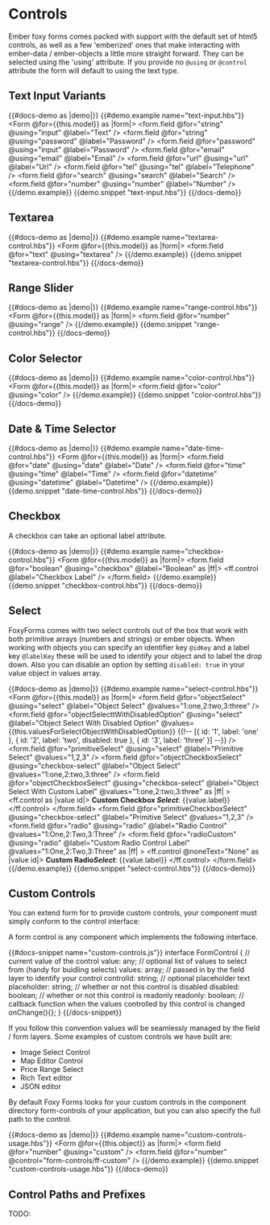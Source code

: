 # Controls

Ember foxy forms comes packed with support with the default set of html5 controls, as well as a few 'emberized' ones that
make interacting with ember-data / ember-objects a little more straight forward. They can be selected using the 'using' 
attribute. If you provide no ```@using``` or ```@control``` attribute the form will default to using the text type. 

## Text Input Variants 

{{#docs-demo as |demo|}}
  {{#demo.example name="text-input.hbs"}}
    <Form @for={{this.model}} as |form|>
      <form.field @for="string" @using="input" @label="Text" />
      <form.field @for="string" @using="password" @label="Password" />
      <form.field @for="password" @using="input" @label="Password" />
      <form.field @for="email" @using="email" @label="Email" />
      <form.field @for="url" @using="url" @label="Url" />
      <form.field @for="tel" @using="tel" @label="Telephone" />
      <form.field @for="search" @using="search" @label="Search" />
      <form.field @for="number" @using="number" @label="Number" />
    </Form>
  {{/demo.example}}
  {{demo.snippet "text-input.hbs"}}
{{/docs-demo}}

## Textarea

{{#docs-demo as |demo|}}
  {{#demo.example name="textarea-control.hbs"}}
      <Form @for={{this.model}} as |form|>
        <form.field @for="text" @using="textarea" />
      </Form>
  {{/demo.example}}
  {{demo.snippet "textarea-control.hbs"}}
{{/docs-demo}}

## Range Slider 

{{#docs-demo as |demo|}}
  {{#demo.example name="range-control.hbs"}}
      <Form @for={{this.model}} as |form|>
        <form.field @for="number" @using="range" />
      </Form>
  {{/demo.example}}
  {{demo.snippet "range-control.hbs"}}
{{/docs-demo}}

## Color Selector 

{{#docs-demo as |demo|}}
  {{#demo.example name="color-control.hbs"}}
      <Form @for={{this.model}} as |form|>
        <form.field @for="color" @using="color" />
      </Form>
  {{/demo.example}}
  {{demo.snippet "color-control.hbs"}}
{{/docs-demo}}

## Date & Time Selector 

{{#docs-demo as |demo|}}
  {{#demo.example name="date-time-control.hbs"}}
      <Form @for={{this.model}} as |form|>
        <form.field @for="date" @using="date" @label="Date" />
        <form.field @for="time" @using="time" @label="Time" />
        <form.field @for="datetime" @using="datetime" @label="Datetime" />
      </Form>
  {{/demo.example}}
  {{demo.snippet "date-time-control.hbs"}}
{{/docs-demo}}

## Checkbox 

A checkbox can take an optional label attribute.

{{#docs-demo as |demo|}}
  {{#demo.example name="checkbox-control.hbs"}}
      <Form @for={{this.model}} as |form|>
        <form.field @for="boolean" @using="checkbox" @label="Boolean" as |ff|>
          <ff.control @label="Checkbox Label" />
        </form.field>
      </Form>
  {{/demo.example}}
  {{demo.snippet "checkbox-control.hbs"}}
{{/docs-demo}}

## Select 

FoxyForms comes with two select controls out of the box that work with both primitive arrays (numbers and strings) or 
ember objects. When working with objects you can specify an identifier key `@idKey` and a label key `@labelKey`
these will be used to identify your object and to label the drop down.
Also you can disable an option by setting `disabled: true` in your value object in values array.

{{#docs-demo as |demo|}}
  {{#demo.example name="select-control.hbs"}}
      <Form @for={{this.model}} as |form|>
        <form.field 
          @for="objectSelect"
          @using="select" 
          @label="Object Select"
          @values="1:one,2:two,3:three"
         />
        <form.field 
          @for="objectSelecttWithDisabledOption"
          @using="select" 
          @label="Object Select With Disabled Option"
          @values={{this.valuesForSelectObjectWithDisabledOption}} {{!-- [{ id: '1', label: 'one' }, { id: '2', label: 'two', disabled: true }, { id: '3', label: 'three' }] --}}
         />
        <form.field 
          @for="primitiveSelect"
          @using="select" 
          @label="Primitive Select"
          @values="1,2,3"
         />
        <form.field
          @for="objectCheckboxSelect"
          @using="checkbox-select"
          @label="Object Select"
          @values="1:one,2:two,3:three"
         />
        <form.field
          @for="objectCheckboxSelect"
          @using="checkbox-select"
          @label="Object Select With Custom Label"
          @values="1:one,2:two,3:three"
          as |ff|
         >
          <ff.control as |value id|>
            <label for={{id}}>
              <strong>Custom Checkbox <em>Select</em></strong>: {{value.label}}
            </label>
          </ff.control>
        </form.field>
        <form.field 
          @for="primitiveCheckboxSelect"
          @using="checkbox-select" 
          @label="Primitive Select"
          @values="1,2,3"
         />
        <form.field
          @for="radio"
          @using="radio"
          @label="Radio Control"
          @values="1:One,2:Two,3:Three"
         />
        <form.field
          @for="radioCustom"
          @using="radio"
          @label="Custom Radio Control Label"
          @values="1:One,2:Two,3:Three"
          as |ff|
          >
          <ff.control @noneText="None" as |value id|>
            <label for={{id}}>
              <strong>Custom Radio<em>Select</em></strong>: {{value.label}}
            </label>
          </ff.control>
        </form.field>
      </Form>
  {{/demo.example}}
  {{demo.snippet "select-control.hbs"}}
{{/docs-demo}}

## Custom Controls

You can extend form for to provide custom controls, your component must simply conform to the control interface:

A form control is any component which implements the following interface.

{{#docs-snippet name="custom-controls.js"}}
  interface FormControl {
    // current value of the control
    value: any; 
    // optional list of values to select from (handy for buidling selects)
    values: array; 
    // passed in by the field layer to identify your control
    controlId: string; 
    // optional placeholder text
    placeholder: string; 
    // whether or not this control is disabled
    disabled: boolean; 
    // whether or not this control is readonly
    readonly: boolean; 
    // callback function when the values controlled by this control is changed
    onChange(){}; 
  }
{{/docs-snippet}}

If you follow this convention values will be seamlessly managed by the field / form layers. Some examples of custom controls
we have built are: 

- Image Select Control
- Map Editor Control
- Price Range Select
- Rich Text editor
- JSON editor

By default Foxy Forms looks for your custom controls in the component directory form-controls of your application, 
but you can also specify the full path to the control.

{{#docs-demo as |demo|}}
  {{#demo.example name="custom-controls-usage.hbs"}}
      <Form @for={{this.object}} as |form|>
        <form.field @for="number" @using="custom" />
        <form.field @for="number" @control="form-controls/ff-custom" />
      </Form>
  {{/demo.example}}
  {{demo.snippet "custom-controls-usage.hbs"}}
{{/docs-demo}}

## Control Paths and Prefixes

TODO: 
